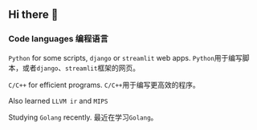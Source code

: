 ## Hi there 👋

### Code languages 编程语言

`Python` for some scripts, `django` or `streamlit` web apps. `Python`用于编写脚本，或者`django`、`streamlit`框架的网页。

`C/C++` for efficient programs. `C/C++`用于编写更高效的程序。

Also learned `LLVM ir` and `MIPS`

Studying `Golang` recently. 最近在学习`Golang`。
